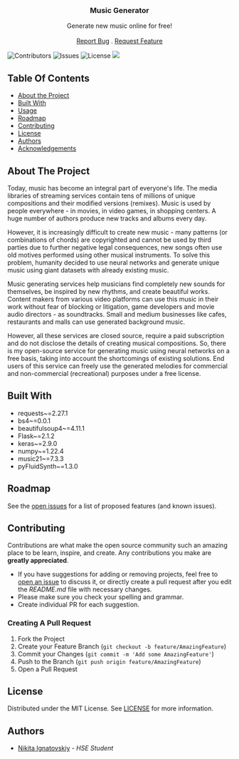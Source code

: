 <br/>
<p align="center">
  <h3 align="center">Music Generator</h3>

  <p align="center">
    Generate new music online for free! 
    <br/>
    <br/>
    <a href="https://github.com/ignatovskiy/MusicGenerator/issues">Report Bug</a>
    .
    <a href="https://github.com/ignatovskiy/MusicGenerator/issues">Request Feature</a>
  </p>
</p>

![Contributors](https://img.shields.io/github/contributors/ignatovskiy/MusicGenerator?color=dark-green) ![Issues](https://img.shields.io/github/issues/ignatovskiy/MusicGenerator) ![License](https://img.shields.io/github/license/ignatovskiy/MusicGenerator) ![](https://img.shields.io/github/workflow/status/ignatovskiy/MusicGenerator/Checks/master)

## Table Of Contents

* [About the Project](#about-the-project)
* [Built With](#built-with)
* [Usage](#usage)
* [Roadmap](#roadmap)
* [Contributing](#contributing)
* [License](#license)
* [Authors](#authors)
* [Acknowledgements](#acknowledgements)

## About The Project

Today, music has become an integral part of everyone's life. The media libraries of streaming services contain tens of millions of unique compositions and their modified versions (remixes).
Music is used by people everywhere - in movies, in video games, in shopping centers. A huge number of authors produce new tracks and albums every day. 

However, it is increasingly difficult to create new music - many patterns (or combinations of chords) are copyrighted and cannot be used by third parties due to further negative legal consequences, new songs often use old motives performed using other musical instruments. To solve this problem, humanity decided to use neural networks and generate unique music using giant datasets with already existing music. 

Music generating services help musicians find completely new sounds for themselves, be inspired by new rhythms, and create beautiful works. Content makers from various video platforms can use this music in their work without fear of blocking or litigation, game developers and movie audio directors - as soundtracks. Small and medium businesses like cafes, restaurants and malls can use generated background music. 

However, all these services are closed source, require a paid subscription and do not disclose the details of creating musical compositions. So, there is my open-source service for generating music using neural networks on a free basis, taking into account the shortcomings of existing solutions. End users of this service can freely use the generated melodies for commercial and non-commercial (recreational) purposes under a free license.

## Built With

* requests~=2.27.1
* bs4~=0.0.1
* beautifulsoup4~=4.11.1
* Flask~=2.1.2
* keras~=2.9.0
* numpy~=1.22.4
* music21~=7.3.3
* pyFluidSynth~=1.3.0

## Roadmap

See the [open issues](https://github.com/ignatovskiy/MusicGenerator/issues) for a list of proposed features (and known issues).

## Contributing

Contributions are what make the open source community such an amazing place to be learn, inspire, and create. Any contributions you make are **greatly appreciated**.
* If you have suggestions for adding or removing projects, feel free to [open an issue](https://github.com/ignatovskiy/MusicGenerator/issues/new) to discuss it, or directly create a pull request after you edit the *README.md* file with necessary changes.
* Please make sure you check your spelling and grammar.
* Create individual PR for each suggestion.

### Creating A Pull Request

1. Fork the Project
2. Create your Feature Branch (`git checkout -b feature/AmazingFeature`)
3. Commit your Changes (`git commit -m 'Add some AmazingFeature'`)
4. Push to the Branch (`git push origin feature/AmazingFeature`)
5. Open a Pull Request

## License

Distributed under the MIT License. See [LICENSE](https://github.com/ignatovskiy/MusicGenerator/blob/main/LICENSE.md) for more information.

## Authors

* [Nikita Ignatovskiy](https://github.com/ignatovskiy/) - *HSE Student*